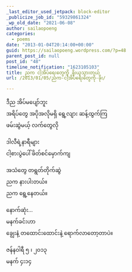 ```yaml
---
_last_editor_used_jetpack: block-editor
_publicize_job_id: "59329861324"
_wp_old_date: "2021-06-08"
author: sailaopoeng
categories:
  - poems
date: "2013-01-04T20:14:00+00:00"
guid: https://sailaopoeng.wordpress.com/?p=48
parent_post_id: null
post_id: "48"
timeline_notification: "1623105103"
title: ညက ငါ့အိပ်ရေးတွေကို ခိုးယူသွားတယ်
url: /2013/01/05/ညက-ငါ့အိပ်ရေးတွေကို-ခိုး/

---
```

ဒီည အိပ်မပျော်ဘူး  
အရိပ်တွေ အပိုအလိုမရှိ ရွေ့လျား ဆန့်ထွက်ကြ  
ဖမ်းဆွဲမယ့် လက်တွေလို

ဒါလီရဲ့နာရီများ  
ငါ့စားပွဲပေါ် ဖိတ်စင်မှောက်ကျ

အသံတွေ တရွတ်တိုက်ဆွဲ  
ညက နားပါးတယ်။  
ညက ရွေ့နေတယ်။

နောက်ဆုံး…  
မနက်ခင်းဟာ  
ချွေးနံ့ တထောင်းထောင်းနဲ့ ရောက်လာတော့တာပဲ။

ဇန်နဝါရီ ၅ ၊ ၂၀၁၃  
မနက် ၄း၁၄
